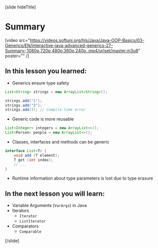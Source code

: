 [slide hideTitle]
# Summary

[video src="https://videos.softuni.org/hls/Java/Java-OOP-Basics/03-Generics/EN/interactive-java-advanced-generics-27-Summary-,1080p,720p,480p,360p,240p,.mp4/urlset/master.m3u8" poster="" /]

## In this lesson you learned:

- Generics ensure type safety

```java
List<String> strings = new ArrayList<String>();

strings.add("1");
strings.add("2");
strings.add(3); // Compile-time error
```

- Generic code is more reusable

```java
List<Integer> integers = new ArrayList<>();
List<Person> people = new ArrayList<>();
```

- Classes, interfaces and methods can be generic

```java
interface List<T> {
    void add (T element);
    T get (int index);
    // ...
}
```

- Runtime information about type parameters is lost due to type erasure


## In the next lesson you will learn:

- Variable Arguments (`VarArgs`) in Java
- Iterators 
    - `Iterator`
    - `ListIterator`
- Comparators
    - `Comparable`



[/slide]
